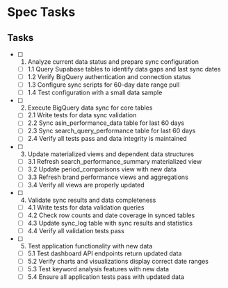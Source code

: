 # Spec Tasks

## Tasks

- [ ] 1. Analyze current data status and prepare sync configuration
  - [ ] 1.1 Query Supabase tables to identify data gaps and last sync dates
  - [ ] 1.2 Verify BigQuery authentication and connection status
  - [ ] 1.3 Configure sync scripts for 60-day date range pull
  - [ ] 1.4 Test configuration with a small data sample

- [ ] 2. Execute BigQuery data sync for core tables
  - [ ] 2.1 Write tests for data sync validation
  - [ ] 2.2 Sync asin_performance_data table for last 60 days
  - [ ] 2.3 Sync search_query_performance table for last 60 days
  - [ ] 2.4 Verify all tests pass and data integrity is maintained

- [ ] 3. Update materialized views and dependent data structures
  - [ ] 3.1 Refresh search_performance_summary materialized view
  - [ ] 3.2 Update period_comparisons view with new data
  - [ ] 3.3 Refresh brand performance views and aggregations
  - [ ] 3.4 Verify all views are properly updated

- [ ] 4. Validate sync results and data completeness
  - [ ] 4.1 Write tests for data validation queries
  - [ ] 4.2 Check row counts and date coverage in synced tables
  - [ ] 4.3 Update sync_log table with sync results and statistics
  - [ ] 4.4 Verify all validation tests pass

- [ ] 5. Test application functionality with new data
  - [ ] 5.1 Test dashboard API endpoints return updated data
  - [ ] 5.2 Verify charts and visualizations display correct date ranges
  - [ ] 5.3 Test keyword analysis features with new data
  - [ ] 5.4 Ensure all application tests pass with updated data